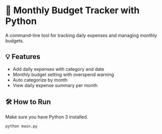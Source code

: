 # 🧾 Monthly Budget Tracker with Python

A command-line tool for tracking daily expenses and managing monthly budgets.

## 💡 Features
- Add daily expenses with category and date
- Monthly budget setting with overspend warning
- Auto categorize by month
- View daily expense summary per month

## 🛠 How to Run
Make sure you have Python 3 installed.

```bash
python main.py
